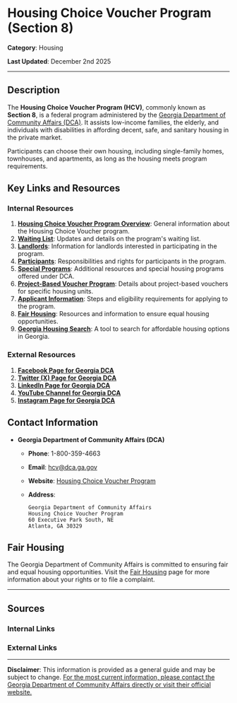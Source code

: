 # Housing Choice Voucher Program (Section 8)

**Category**: Housing

**Last Updated**: December 2nd 2025

---

## Description

The **Housing Choice Voucher Program (HCV)**, commonly known as **Section 8**, is a federal program administered by the [Georgia Department of Community Affairs (DCA)][1]. It assists low-income families, the elderly, and individuals with disabilities in affording decent, safe, and sanitary housing in the private market.

Participants can choose their own housing, including single-family homes, townhouses, and apartments, as long as the housing meets program requirements.

## Key Links and Resources

### Internal Resources

1. **[Housing Choice Voucher Program Overview][1]**: General information about the Housing Choice Voucher program.
2. **[Waiting List][2]**: Updates and details on the program's waiting list.
3. **[Landlords][3]**: Information for landlords interested in participating in the program.
4. **[Participants][4]**: Responsibilities and rights for participants in the program.
5. **[Special Programs][5]**: Additional resources and special housing programs offered under DCA.
6. **[Project-Based Voucher Program][6]**: Details about project-based vouchers for specific housing units.
7. **[Applicant Information][7]**: Steps and eligibility requirements for applying to the program.
8. **[Fair Housing][8]**: Resources and information to ensure equal housing opportunities.
9. **[Georgia Housing Search][9]**: A tool to search for affordable housing options in Georgia.

### External Resources

1. **[Facebook Page for Georgia DCA][10]**
2. **[Twitter (X) Page for Georgia DCA][11]**
3. **[LinkedIn Page for Georgia DCA][12]**
4. **[YouTube Channel for Georgia DCA][13]**
5. **[Instagram Page for Georgia DCA][14]**

## Contact Information

- **Georgia Department of Community Affairs (DCA)**

  - **Phone**: 1-800-359-4663

  - **Email**: [hcv@dca.ga.gov](mailto:hcv@dca.ga.gov)

  - **Website**: [Housing Choice Voucher Program][1]

  - **Address**:
    ```
    Georgia Department of Community Affairs
    Housing Choice Voucher Program
    60 Executive Park South, NE
    Atlanta, GA 30329
    ```

## Fair Housing

The Georgia Department of Community Affairs is committed to ensuring fair and equal housing opportunities. Visit the [Fair Housing][8] page for more information about your rights or to file a complaint.

---

## Sources

### Internal Links

[1]: https://dca.georgia.gov/housing-choice-voucher/housing-choice-voucher  
[2]: https://dca.georgia.gov/housing-choice-voucher/waiting-list  
[3]: https://dca.georgia.gov/housing-choice-voucher/landlords  
[4]: https://dca.georgia.gov/housing-choice-voucher/participants  
[5]: https://dca.georgia.gov/housing-choice-voucher/special-programs  
[6]: https://dca.georgia.gov/housing-choice-voucher/project-based-voucher-program  
[7]: https://dca.georgia.gov/housing-choice-voucher/housing-choice-voucher/applicant-information  
[8]: https://dca.georgia.gov/housing-choice-voucher/housing-choice-voucher/fair-housing  
[9]: https://dca.georgia.gov/housing-choice-voucher/housing-choice-voucher/georgia-housing-search  

### External Links

[10]: https://www.facebook.com/GeorgiaDCA/  
[11]: https://x.com/GA_DCA  
[12]: https://www.linkedin.com/company/georgia-department-of-community-affairs?trk=hp-feed-company-name  
[13]: https://www.youtube.com/channel/UCQn_zKD8Fo0SvAsL6Oxqa6Q  
[14]: https://www.instagram.com/ga_dca/  

---

**Disclaimer**: This information is provided as a general guide and may be subject to change. [For the most current information, please contact the Georgia Department of Community Affairs directly or visit their official website.](https://dca.georgia.gov/)
